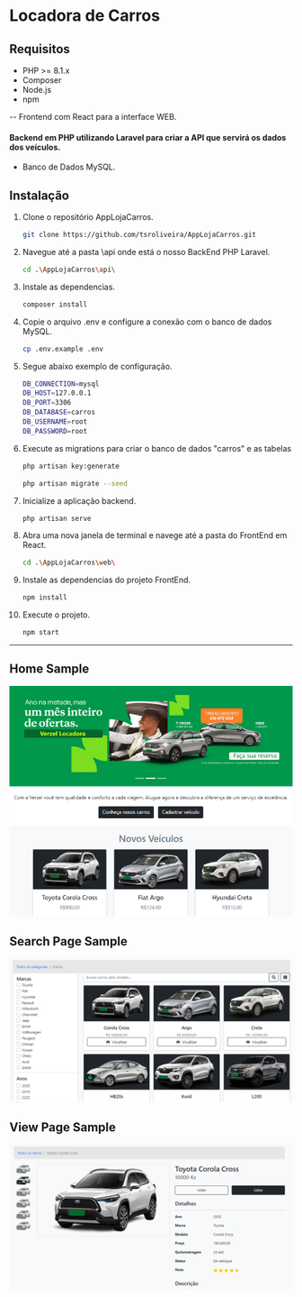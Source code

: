 # Locadora de Carros

## Requisitos
- PHP >= 8.1.x
- Composer
- Node.js
- npm

-- Frontend com React para a interface WEB.
#### Backend em PHP utilizando Laravel para criar a API que servirá os dados dos veículos.
* Banco de Dados MySQL.

## Instalação

1. Clone o repositório AppLojaCarros.
   ```sh
   git clone https://github.com/tsroliveira/AppLojaCarros.git
   ```
2. Navegue até a pasta \api onde está o nosso BackEnd PHP Laravel.
   ```sh
   cd .\AppLojaCarros\api\
   ```
3. Instale as dependencias.
   ```sh
   composer install
   ```
4. Copie o arquivo .env e configure a conexão com o banco de dados MySQL.
   ```sh
   cp .env.example .env
   ```
5. Segue abaixo exemplo de configuração.
   ```sh
   DB_CONNECTION=mysql
   DB_HOST=127.0.0.1
   DB_PORT=3306
   DB_DATABASE=carros
   DB_USERNAME=root
   DB_PASSWORD=root
   ```
6. Execute as migrations para criar o banco de dados "carros" e as tabelas
   ```sh
   php artisan key:generate
   ```
   ```sh
   php artisan migrate --seed
   ```
7. Inicialize a aplicação backend. 
   ```sh
   php artisan serve
   ```

8. Abra uma nova janela de terminal e navege até a pasta do FrontEnd em React.
   ```sh
   cd .\AppLojaCarros\web\
   ```
7. Instale as dependencias do projeto FrontEnd.
   ```sh
   npm install
   ```
8. Execute o projeto.
   ```sh
   npm start
   ```

---
## Home Sample
![Imagem de um carro](https://github.com/tsroliveira/AppLojaCarros/raw/main/web/src/img/sample/img_1.png)

## Search Page Sample
![Imagem de um carro](https://github.com/tsroliveira/AppLojaCarros/raw/main/web/src/img/sample/img_2.png)

## View Page Sample
![Imagem de um carro](https://github.com/tsroliveira/AppLojaCarros/raw/main/web/src/img/sample/img_3.png)

